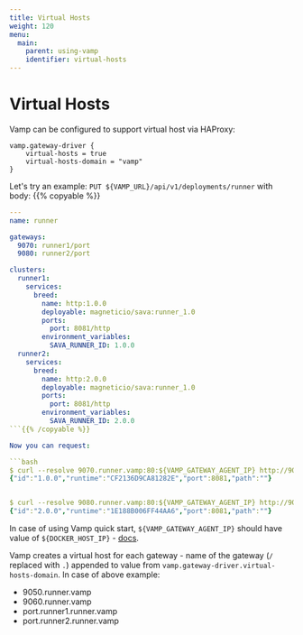 ```yaml
---
title: Virtual Hosts
weight: 120
menu:
  main:
    parent: using-vamp
    identifier: virtual-hosts
---
```


# Virtual Hosts

Vamp can be configured to support virtual host via HAProxy:

```
vamp.gateway-driver {
    virtual-hosts = true
    virtual-hosts-domain = "vamp"
}
```

Let's try an example: `PUT ${VAMP_URL}/api/v1/deployments/runner` with body:
{{% copyable %}}

```yaml
---
name: runner

gateways:
  9070: runner1/port
  9080: runner2/port

clusters:
  runner1:
    services:
      breed:
        name: http:1.0.0
        deployable: magneticio/sava:runner_1.0
        ports:
          port: 8081/http
        environment_variables:
          SAVA_RUNNER_ID: 1.0.0
  runner2:
    services:
      breed:
        name: http:2.0.0
        deployable: magneticio/sava:runner_1.0
        ports:
          port: 8081/http
        environment_variables:
          SAVA_RUNNER_ID: 2.0.0
```{{% /copyable %}}

Now you can request:

```bash
$ curl --resolve 9070.runner.vamp:80:${VAMP_GATEWAY_AGENT_IP} http://9070.runner.vamp
{"id":"1.0.0","runtime":"CF2136D9CA81282E","port":8081,"path":""}


$ curl --resolve 9080.runner.vamp:80:${VAMP_GATEWAY_AGENT_IP} http://9080.runner.vamp
{"id":"2.0.0","runtime":"1E188B006FF44AA6","port":8081,"path":""}
```

In case of using Vamp quick start, `${VAMP_GATEWAY_AGENT_IP}` should have value of `${DOCKER_HOST_IP}` - [docs](/documentation/installation/quick_start/#step-2-run-vamp).

Vamp creates a virtual host for each gateway - name of the gateway (`/` replaced with `.`) appended to value from `vamp.gateway-driver.virtual-hosts-domain`.
In case of above example:

- 9050.runner.vamp
- 9060.runner.vamp
- port.runner1.runner.vamp
- port.runner2.runner.vamp

